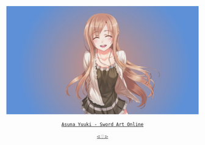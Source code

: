 <div align="center">

 [![@ikx7a](https://github.com/ikx7a/Waifu/blob/main/Resources/Asuna%20Yuuki.jpg)](https://github.com/ikx7a/)



  <a href="https://g.co/kgs/VvXLSt"> `Asuna Yuuki - Sword Art Online` </a>




<a href="https://github.com/ikx7a/Waifu"> `◁` </a> <a href="https://github.com/ikx7a/Waifu"> `♡` </a> <a href="https://github.com/ikx7a/Waifu/tree/main/Chizuru%20Mizuhara"> `▷` </a>

</div>
